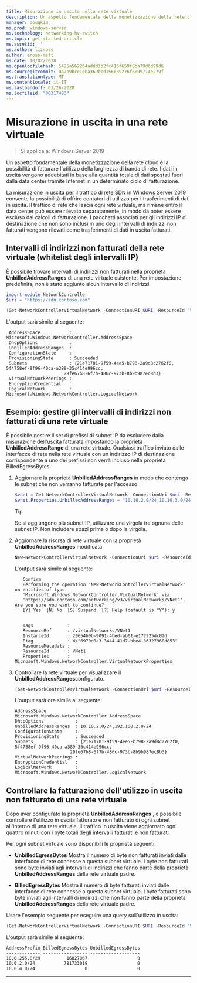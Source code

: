 ```yaml
---
title: Misurazione in uscita nella rete virtuale
description: Un aspetto fondamentale della monetizzazione della rete cloud è la larghezza di banda di rete in uscita. Ad esempio, trasferimenti di dati in uscita in Microsoft Azure modello aziendale. I dati in uscita vengono addebitati in base alla quantità totale di dati trasferiti dai Data Center di Azure tramite Internet in un determinato ciclo di fatturazione.
manager: dougkim
ms.prod: windows-server
ms.technology: networking-hv-switch
ms.topic: get-started-article
ms.assetid: ''
ms.author: lizross
author: eross-msft
ms.date: 10/02/2018
ms.openlocfilehash: 5425a562264addd3b2fc416f659f8ba79d6d99d6
ms.sourcegitcommit: da7b9bce1eba369bcd156639276f6899714e279f
ms.translationtype: MT
ms.contentlocale: it-IT
ms.lasthandoff: 03/26/2020
ms.locfileid: "80317493"
---
```

# <a name="egress-metering-in-a-virtual-network"></a>Misurazione in uscita in una rete virtuale

>Si applica a: Windows Server 2019


Un aspetto fondamentale della monetizzazione della rete cloud è la possibilità di fatturare l'utilizzo della larghezza di banda di rete. I dati in uscita vengono addebitati in base alla quantità totale di dati spostati fuori dalla data center tramite Internet in un determinato ciclo di fatturazione.

La misurazione in uscita per il traffico di rete SDN in Windows Server 2019 consente la possibilità di offrire contatori di utilizzo per i trasferimenti di dati in uscita. Il traffico di rete che lascia ogni rete virtuale, ma rimane entro il data center può essere rilevato separatamente, in modo da poter essere escluso dai calcoli di fatturazione. I pacchetti associati per gli indirizzi IP di destinazione che non sono inclusi in uno degli intervalli di indirizzi non fatturati vengono rilevati come trasferimenti di dati in uscita fatturati.

## <a name="virtual-network-unbilled-address-ranges-whitelist-of-ip-ranges"></a>Intervalli di indirizzi non fatturati della rete virtuale (whitelist degli intervalli IP)

È possibile trovare intervalli di indirizzi non fatturati nella proprietà **UnbilledAddressRanges** di una rete virtuale esistente. Per impostazione predefinita, non è stato aggiunto alcun intervallo di indirizzi.

   ```PowerShell
   import-module NetworkController
   $uri = "https://sdn.contoso.com"

   (Get-NetworkControllerVirtualNetwork -ConnectionURI $URI -ResourceId "VNet1").properties
   ```

L'output sarà simile al seguente:
   ```
    AddressSpace           : Microsoft.Windows.NetworkController.AddressSpace
    DhcpOptions            :
    UnbilledAddressRanges  :
    ConfigurationState     :
    ProvisioningState      : Succeeded
    Subnets                : {21e71701-9f59-4ee5-b798-2a9d8c2762f0, 5f4758ef-9f96-40ca-a389-35c414e996cc,
                         29fe67b8-6f7b-486c-973b-8b9b987ec8b3}
    VirtualNetworkPeerings :
    EncryptionCredential   :
    LogicalNetwork         : Microsoft.Windows.NetworkController.LogicalNetwork
   ```


## <a name="example-manage-the-unbilled-address-ranges-of-a-virtual-network"></a>Esempio: gestire gli intervalli di indirizzi non fatturati di una rete virtuale

È possibile gestire il set di prefissi di subnet IP da escludere dalla misurazione dell'uscita fatturata impostando la proprietà **UnbilledAddressRange** di una rete virtuale.  Qualsiasi traffico inviato dalle interfacce di rete nella rete virtuale con un indirizzo IP di destinazione corrispondente a uno dei prefissi non verrà incluso nella proprietà BilledEgressBytes.

1.  Aggiornare la proprietà **UnbilledAddressRanges** in modo che contenga le subnet che non verranno fatturate per l'accesso.

    ```PowerShell
    $vnet = Get-NetworkControllerVirtualNetwork -ConnectionUri $uri -ResourceID "VNet1"
    $vnet.Properties.UnbilledAddressRanges = "10.10.2.0/24,10.10.3.0/24"
    ```

    >[!TIP]
    >Se si aggiungono più subnet IP, utilizzare una virgola tra ognuna delle subnet IP.  Non includere spazi prima o dopo la virgola.

2.  Aggiornare la risorsa di rete virtuale con la proprietà **UnbilledAddressRanges** modificata.

    ```PowerShell
    New-NetworkControllerVirtualNetwork -ConnectionUri $uri -ResourceId "VNet1" -Properties $unbilled.Properties -PassInnerException
    ```

    L'output sarà simile al seguente:
      ```
         Confirm
         Performing the operation 'New-NetworkControllerVirtualNetwork' on entities of type
         'Microsoft.Windows.NetworkController.VirtualNetwork' via
         'https://sdn.contoso.com/networking/v3/virtualNetworks/VNet1'. Are you sure you want to continue?
         [Y] Yes  [N] No  [S] Suspend  [?] Help (default is "Y"): y


         Tags             :
         ResourceRef      : /virtualNetworks/VNet1
         InstanceId       : 29654b0b-9091-4bed-ab01-e172225dc02d
         Etag             : W/"6970d0a3-3444-41d7-bbe4-36327968d853"
         ResourceMetadata :
         ResourceId       : VNet1
         Properties       : Microsoft.Windows.NetworkController.VirtualNetworkProperties
      ```


3. Controllare la rete virtuale per visualizzare il **UnbilledAddressRanges**configurato.

   ```PowerShell
   (Get-NetworkControllerVirtualNetwork -ConnectionUri $uri -ResourceID "VNet1").properties
   ```

   L'output sarà ora simile al seguente:
   ```
   AddressSpace           : Microsoft.Windows.NetworkController.AddressSpace
   DhcpOptions            :
   UnbilledAddressRanges  : 10.10.2.0/24,192.168.2.0/24
   ConfigurationState     :
   ProvisioningState      : Succeeded
   Subnets                : {21e71701-9f59-4ee5-b798-2a9d8c2762f0, 5f4758ef-9f96-40ca-a389-35c414e996cc,
                        29fe67b8-6f7b-486c-973b-8b9b987ec8b3}
   VirtualNetworkPeerings :
   EncryptionCredential   :
   LogicalNetwork         : Microsoft.Windows.NetworkController.LogicalNetwork
   ```

## <a name="check-the-billed-the-unbilled-egress-usage-of-a-virtual-network"></a>Controllare la fatturazione dell'utilizzo in uscita non fatturato di una rete virtuale

Dopo aver configurato la proprietà **UnbilledAddressRanges** , è possibile controllare l'utilizzo in uscita fatturato e non fatturato di ogni subnet all'interno di una rete virtuale. Il traffico in uscita viene aggiornato ogni quattro minuti con i byte totali degli intervalli fatturati e non fatturati.

Per ogni subnet virtuale sono disponibili le proprietà seguenti:

-   **UnbilledEgressBytes** Mostra il numero di byte non fatturati inviati dalle interfacce di rete connesse a questa subnet virtuale. I byte non fatturati sono byte inviati agli intervalli di indirizzi che fanno parte della proprietà **UnbilledAddressRanges** della rete virtuale padre.

-   **BilledEgressBytes** Mostra il numero di byte fatturati inviati dalle interfacce di rete connesse a questa subnet virtuale. I byte fatturati sono byte inviati agli intervalli di indirizzi che non fanno parte della proprietà **UnbilledAddressRanges** della rete virtuale padre.

Usare l'esempio seguente per eseguire una query sull'utilizzo in uscita:

```PowerShell
(Get-NetworkControllerVirtualNetwork -ConnectionURI $URI -ResourceId "VNet1").properties.subnets.properties | ft AddressPrefix,BilledEgressBytes,UnbilledEgressBytes
```

L'output sarà simile al seguente:
```
AddressPrefix BilledEgressBytes UnbilledEgressBytes
------------- ----------------- -------------------
10.0.255.8/29          16827067                   0
10.0.2.0/24           781733019                   0
10.0.4.0/24                   0                   0
```


---
